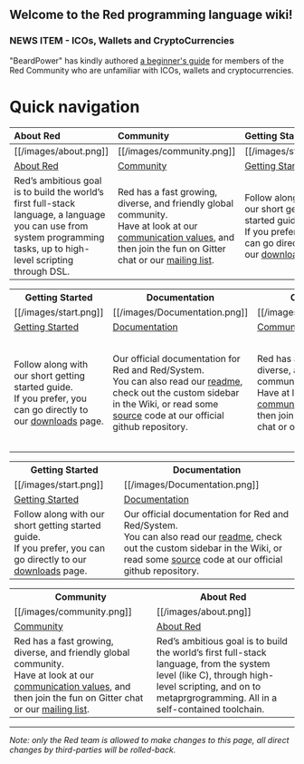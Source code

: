 ## Welcome to the Red programming language wiki!

### NEWS ITEM - ICOs, Wallets and CryptoCurrencies
"BeardPower" has kindly authored [a beginner's guide](https://github.com/red/red/wiki/Introduction-to-ICOs,-wallets-and-cryptocurrencies) for members of the Red Community who are unfamiliar with ICOs, wallets and cryptocurrencies.

# Quick navigation

About Red        | Community        |     Getting&#xA0;Started        | Documentation        |
| :------------- | :--------------- | :--------------------- | :------------------- |
| [[/images/about.png]] | [[/images/community.png]] | [[/images/start.png]] | [[/images/Documentation.png]] |
[About Red](https://www.red-lang.org/p/about.html)   | [Community](https://github.com/red/red/wiki/Gitter-Room-Index)  | [Getting Started](https://www.red-lang.org/p/getting-started.html) | [Documentation](https://www.red-lang.org/p/documentation.html) |
| Red’s ambitious goal is to build the world’s first full-stack language, a language you can use from system programming tasks, up to high-level scripting through DSL. | Red has a fast growing, diverse, and friendly global community.</br> Have at look at our [communication values](https://github.com/red/red/wiki/Community-Communication-Values), and then join the fun on Gitter chat or our [mailing list](https://groups.google.com/forum/#!forum/red-lang). | Follow along with our short getting started guide.</br> If you prefer, you can go directly to our [downloads](https://www.red-lang.org/p/download.html) page. | Our official documentation for Red and Red/System.</br> You can also read our [readme](https://github.com/red/red/blob/master/README.md), check out the custom sidebar in the Wiki, or read some [source](https://github.com/red/red) code at our official github repository.</br>

<table>
  <tr>
    <th>Getting Started</th>
    <th>Documentation</th>
    <th>Community</th>
    <th>About Red</th>
  </tr>
  <tr>
    <td>[[/images/start.png]]</td>
    <td>[[/images/Documentation.png]]</td>
    <td>[[/images/community.png]]</td>
    <td>[[/images/about.png]]</td>
  </tr>
  <tr>
    <td><a href="https://www.red-lang.org/p/getting-started.html">Getting Started</a></td>
    <td><a href="https://www.red-lang.org/p/documentation.html">Documentation</a></td>
    <td><a href="https://github.com/red/red/wiki/Gitter-Room-Index">Community</a></td>
    <td><a href="https://www.red-lang.org/p/about.html">About Red</a></td>
  </tr>
  <tr>
    <td>Follow along with our short getting started guide.</br> If you prefer, you can go directly to our <a href="https://www.red-lang.org/p/download.html">downloads</a> page.</td>
    <td>Our official documentation for Red and Red/System.</br> You can also read our <a href="https://github.com/red/red/blob/master/README.md">readme</a>, 
        check out the custom sidebar in the Wiki, or read some <a href="https://github.com/red/red">source</a> code at our official github repository.</br>
    </td>
    <td>Red has a fast growing, diverse, and friendly global community.</br> Have at look at our 
        <a href="https://github.com/red/red/wiki/Community-Communication-Values">communication values</a>, 
        and then join the fun on Gitter chat or our <a href="https://groups.google.com/forum/#!forum/red-lang">mailing list</a>.
    </td>
    <td>Red’s ambitious goal is to build the world’s first full-stack language, from the system level (like C), through high-level scripting, and on to metaprgrogramming. All in a self-contained toolchain.</td>
  </tr>
</table>


<table>
  <tr>
    <th>Getting Started</th>
    <th>Documentation</th>
  </tr>
  <tr>
    <td>[[/images/start.png]]</td>
    <td>[[/images/Documentation.png]]</td>
  </tr>
  <tr>
    <td><a href="https://www.red-lang.org/p/getting-started.html">Getting Started</a></td>
    <td><a href="https://www.red-lang.org/p/documentation.html">Documentation</a></td>
  </tr>
  <tr>
    <td>Follow along with our short getting started guide.</br> If you prefer, you can go directly to our <a href="https://www.red-lang.org/p/download.html">downloads</a> page.</td>
    <td>Our official documentation for Red and Red/System.</br> You can also read our <a href="https://github.com/red/red/blob/master/README.md">readme</a>, 
        check out the custom sidebar in the Wiki, or read some <a href="https://github.com/red/red">source</a> code at our official github repository.</br>
    </td>
  </tr>
</table>

<table>
  <tr>
    <th>Community</th>
    <th>About Red</th>
  </tr>
  <tr>
    <td>[[/images/community.png]]</td>
    <td>[[/images/about.png]]</td>
  </tr>
  <tr>
    <td><a href="https://github.com/red/red/wiki/Gitter-Room-Index">Community</a></td>
    <td><a href="https://www.red-lang.org/p/about.html">About Red</a></td>
  </tr>
  <tr>
    <td>Red has a fast growing, diverse, and friendly global community.</br> Have at look at our 
        <a href="https://github.com/red/red/wiki/Community-Communication-Values">communication values</a>, 
        and then join the fun on Gitter chat or our <a href="https://groups.google.com/forum/#!forum/red-lang">mailing list</a>.
    </td>
    <td>Red’s ambitious goal is to build the world’s first full-stack language, from the system level (like C), through high-level scripting, and on to metaprgrogramming. All in a self-contained toolchain.</td>
  </tr>
</table>

____
*Note: only the Red team is allowed to make changes to this page, all direct changes by third-parties will be rolled-back.*